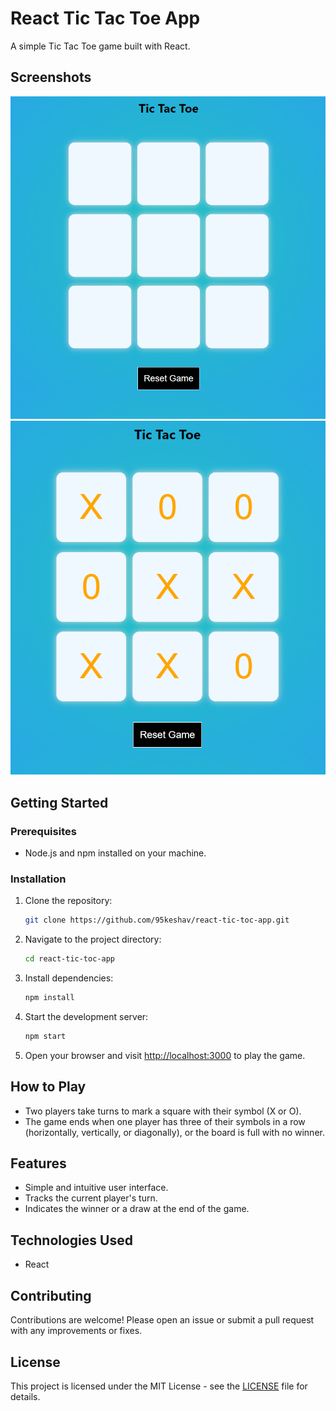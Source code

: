 # React Tic Tac Toe App

A simple Tic Tac Toe game built with React.

<!-- ## Demo

[Live Demo](https://your-demo-url.com) -->

## Screenshots

![Screenshot 1](screenshots/screenshot1.png)
![Screenshot 2](screenshots/screenshot2.png)

## Getting Started

### Prerequisites

- Node.js and npm installed on your machine.

### Installation

1. Clone the repository:

   ```bash
   git clone https://github.com/95keshav/react-tic-toc-app.git
   ```

2. Navigate to the project directory:

   ```bash
   cd react-tic-toc-app
   ```

3. Install dependencies:

   ```bash
   npm install
   ```

4. Start the development server:

   ```bash
   npm start
   ```

5. Open your browser and visit [http://localhost:3000](http://localhost:3000) to play the game.

## How to Play

- Two players take turns to mark a square with their symbol (X or O).
- The game ends when one player has three of their symbols in a row (horizontally, vertically, or diagonally), or the board is full with no winner.

## Features

- Simple and intuitive user interface.
- Tracks the current player's turn.
- Indicates the winner or a draw at the end of the game.

## Technologies Used

- React

## Contributing

Contributions are welcome! Please open an issue or submit a pull request with any improvements or fixes.

## License

This project is licensed under the MIT License - see the [LICENSE](LICENSE) file for details.
